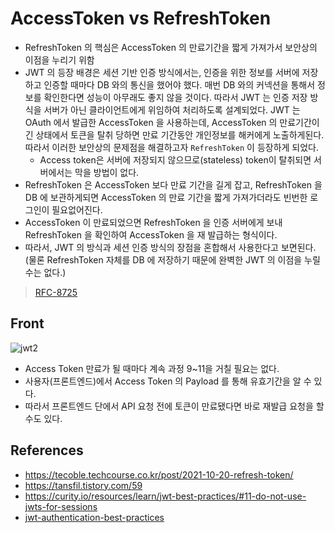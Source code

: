 # AccessToken vs RefreshToken

- RefreshToken 의 핵심은 AccessToken 의 만료기간을 짧게 가져가서 보안상의 이점을 누리기 위함
- JWT 의 등장 배경은 세션 기반 인증 방식에서는, 인증을 위한 정보를 서버에 저장하고 인증할 때마다 DB 와의 통신을 했어야 했다. 매번 DB 와의 커넥션을 통해서 정보를 확인한다면 성능이 아무래도 좋지 않을 것이다. 따라서 JWT 는 인증 저장 방식을 서버가 아닌 클라이언트에게 위임하여 처리하도록 설계되었다. JWT 는 OAuth 에서 발급한 AccessToken 을 사용하는데, AccessToken 의 만료기간이 긴 상태에서 토큰을 탈취 당하면 만료 기간동안 개인정보를 해커에게 노출하게된다. 따라서 이러한 보안상의 문제점을 해결하고자 `RefreshToken` 이 등장하게 되었다.
  - Access token은 서버에 저장되지 않으므로(stateless) token이 탈취되면 서버에서는 막을 방법이 없다.
- RefreshToken 은 AccessToken 보다 만료 기간을 길게 잡고, RefreshToken 을 DB 에 보관하게되면 AccessToken 의 만료 기간을 짧게 가져가더라도 빈번한 로그인이 필요없어진다.
- AccessToken 이 만료되었으면 RefreshToken 을 인증 서버에게 보내 RefreshToken 을 확인하여 AccessToken 을 재 발급하는 형식이다.
- 따라서, JWT 의 방식과 세션 인증 방식의 장점을 혼합해서 사용한다고 보면된다. (물론 RefreshToken 자체를 DB 에 저장하기 때문에 완벽한 JWT 의 이점을 누릴 수는 없다.)

> [RFC-8725](https://datatracker.ietf.org/doc/html/rfc8725)

## Front

![jwt2](https://user-images.githubusercontent.com/47518272/162605349-5bfa7dcf-14f8-4101-84c8-df20a85b4949.png)

- Access Token 만료가 될 때마다 계속 과정 9~11을 거칠 필요는 없다.
- 사용자(프론트엔드)에서 Access Token 의 Payload 를 통해 유효기간을 알 수 있다.
- 따라서 프론트엔드 단에서 API 요청 전에 토큰이 만료됐다면 바로 재발급 요청을 할 수도 있다.

## References

- https://tecoble.techcourse.co.kr/post/2021-10-20-refresh-token/
- https://tansfil.tistory.com/59
- https://curity.io/resources/learn/jwt-best-practices/#11-do-not-use-jwts-for-sessions
- [jwt-authentication-best-practices](https://blog.openreplay.com/jwt-authentication-best-practices)
